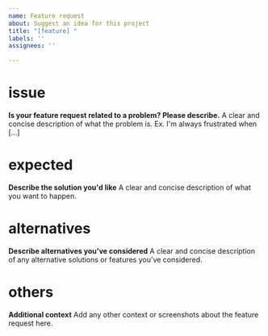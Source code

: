 ```yaml
---
name: Feature request
about: Suggest an idea for this project
title: "[feature] "
labels: ''
assignees: ''

---
```


# issue
**Is your feature request related to a problem? Please describe.**
A clear and concise description of what the problem is. Ex. I'm always frustrated when [...]

# expected
**Describe the solution you'd like**
A clear and concise description of what you want to happen.

# alternatives
**Describe alternatives you've considered**
A clear and concise description of any alternative solutions or features you've considered.

# others
**Additional context**
Add any other context or screenshots about the feature request here.
